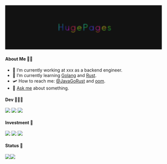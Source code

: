 
<br><img src="https://raw.githubusercontent.com/HugePages/HugePages/main/gif.gif" >
#### About Me 🥷🏻
- 🔭 I’m currently working at xxx as a backend engineer.
- 🌱 I’m currently learning [Golang](https://golang.org/) and [Rust](https://www.rust-lang.org).
- 🛩️ How to reach me: [@JavaGoRust](https://twitter.com/JavaGoRust) and [oom](https://oom.world).
- 💬 [Ask me](https://github.com/HugePages/HugePages/issues) about something.

#### Dev 👨🏽‍💻
<img src="https://img.shields.io/badge/Java-ED8B00?style=for-the-badge&logo=java&logoColor=white" /> <img src="https://img.shields.io/badge/Go-00ADD8?style=for-the-badge&logo=go&logoColor=white" /> <img src="https://img.shields.io/badge/Rust-000000?style=for-the-badge&logo=rust&logoColor=white" /> 

#### Investment 🔐
<img src="https://img.shields.io/badge/Bitcoin-000000?style=for-the-badge&logo=bitcoin&logoColor=white"/> <img src="https://img.shields.io/badge/Ethereum-ffffff?style=for-the-badge&logo=ethereum&logoColor=black"/> <img src="https://img.shields.io/badge/Nervos-239120?style=for-the-badge&logo=ckb&logoColor=green"/>

#### Status 👋

<img height="140px" src="https://github-readme-stats.vercel.app/api?username=HugePages&hide_title=true&hide_border=true&show_icons=true&include_all_commits=true&count_private=true&line_height=24&theme=monokai" /><img height="140px" src="https://github-readme-stats.vercel.app/api/top-langs/?username=HugePages&hide=html&hide_title=true&hide_border=true&layout=compact&langs_count=7&exclude_repo=comp426&theme=monokai" />
